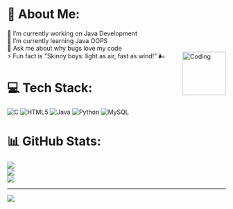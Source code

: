# 💫 About Me:
🔭 I’m currently working on Java Development<br>🌱 I’m currently learning Java OOPS<br>💬 Ask me about why bugs love my code<br>⚡ Fun fact is "Skinny boys: light as air, fast as wind!" 🌬️
<img align="right" alt="Coding" src="https://camo.githubusercontent.com/920d8c0804c4a549c1e044d75ae1e235f55b540699f1392540d9e0172d67565e/68747470733a2f2f63646e2e6472696262626c652e636f6d2f75736572732f3636323436332f73637265656e73686f74732f333238313831372f6d656469612f36656462323262623933656335623832353631353663633237353565336365632e676966" data-canonical-src="https://cdn.dribbble.com/users/662463/screenshots/3281817/media/6edb22bb93ec5b8256156cc2755e3cec.gif" style="max-width: 100%; display: inline-block;" data-target="animated-image.originalImage" width="100px">

# 💻 Tech Stack:
![C](https://img.shields.io/badge/c-%2300599C.svg?style=for-the-badge&logo=c&logoColor=white) ![HTML5](https://img.shields.io/badge/html5-%23E34F26.svg?style=for-the-badge&logo=html5&logoColor=white) ![Java](https://img.shields.io/badge/java-%23ED8B00.svg?style=for-the-badge&logo=openjdk&logoColor=white) ![Python](https://img.shields.io/badge/python-3670A0?style=for-the-badge&logo=python&logoColor=ffdd54) ![MySQL](https://img.shields.io/badge/mysql-4479A1.svg?style=for-the-badge&logo=mysql&logoColor=white)
# 📊 GitHub Stats:
![](https://github-readme-stats.vercel.app/api?username=sandyy404&theme=dark&hide_border=false&include_all_commits=true&count_private=true)<br/>
![](https://nirzak-streak-stats.vercel.app/?user=sandyy404&theme=dark&hide_border=false)<br/>
![](https://github-readme-stats.vercel.app/api/top-langs/?username=sandyy404&theme=dark&hide_border=false&include_all_commits=true&count_private=true&layout=compact)

---
[![](https://visitcount.itsvg.in/api?id=sandyy404&icon=0&color=0)](https://visitcount.itsvg.in)

<!-- Proudly created with GPRM ( https://gprm.itsvg.in ) -->

